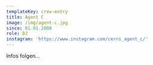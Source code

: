 ```yaml
---
templateKey: crew-entry
title: Agent C
image: /img/agent-c.jpg
since: 01.01.2008
role: DJ
instagram: 'https://www.instagram.com/cerni_agent_c/'
---
```

Infos folgen...
